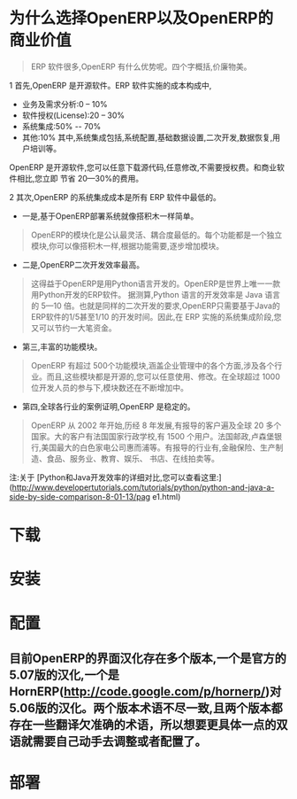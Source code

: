 #  为什么选择OpenERP以及OpenERP的商业价值
> ERP 软件很多,OpenERP 有什么优势呢。四个字概括,价廉物美。

1 首先,OpenERP 是开源软件。ERP 软件实施的成本构成中,
  * 业务及需求分析:0 – 10%
  * 软件授权(License):20 – 30%
  * 系统集成:50% -- 70%
  * 其他:10%
其中,系统集成包括,系统配置,基础数据设置,二次开发,数据恢复,用户培训等。

OpenERP 是开源软件,您可以任意下载源代码,任意修改,不需要授权费。和商业软件相比,您立即
节省 20—30%的费用。

2 其次,OpenERP 的系统集成成本是所有 ERP 软件中最低的。

  * 一是,基于OpenERP部署系统就像搭积木一样简单。

  > OpenERP的模块化是公认最灵活、耦合度最低的。每个功能都是一个独立模块,你可以像搭积木一样,根据功能需要,逐步增加模块。

  * 二是,OpenERP二次开发效率最高。

  > 这得益于OpenERP是用Python语言开发的。OpenERP是世界上唯一一款用Python开发的ERP软件。
据测算,Python 语言的开发效率是 Java 语言的 5—10 倍。也就是同样的二次开发的要求,OpenERP只需要基于Java的ERP软件的1/5甚至1/10 的开发时间。因此,在 ERP 实施的系统集成阶段,您又可以节约一大笔资金。

  * 第三,丰富的功能模块。

  > OpenERP 有超过 500个功能模块,涵盖企业管理中的各个方面,涉及各个行业。而且,这些模块都是开源的,您可以任意使用、修改。在全球超过 1000 位开发人员的参与下,模块数还在不断增加中。

  * 第四,全球各行业的案例证明,OpenERP 是稳定的。

  > OpenERP 从 2002 年开始,历经 8 年发展,有报导的客户遍及全球 20 多个国家。大的客户有法国国家行政学校,有 1500 个用户。法国邮政,卢森堡银行,美国最大的白色家电公司惠而浦等。有报导的行业有,金融保险、生产制造、食品、服务业、教育、娱乐、
书店、在线拍卖等。

注:关于 [Python和Java开发效率的详细对比,您可以查看这里:](http://www.developertutorials.com/tutorials/python/python-and-java-a-side-by-side-comparison-8-01-13/pag
e1.html)

# 下载

# 安装

#  配置
## 目前OpenERP的界面汉化存在多个版本,一个是官方的5.07版的汉化,一个是HornERP(http://code.google.com/p/hornerp/)对5.06版的汉化。两个版本术语不尽一致,且两个版本都存在一些翻译欠准确的术语，所以想要更具体一点的双语就需要自己动手去调整或者配置了。

# 部署

